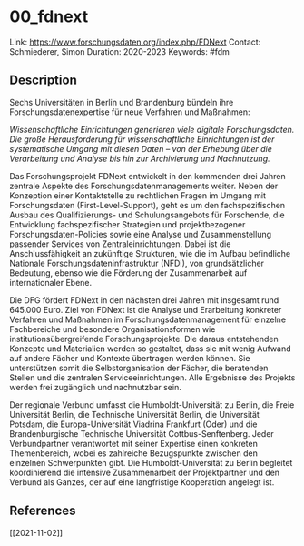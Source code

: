 # 00_fdnext

Link: https://www.forschungsdaten.org/index.php/FDNext
Contact: Schmiederer, Simon
Duration: 2020-2023
Keywords: #fdm

## Description
Sechs Universitäten in Berlin und Brandenburg bündeln ihre Forschungsdatenexpertise für neue Verfahren und Maßnahmen:

_Wissenschaftliche Einrichtungen generieren viele digitale Forschungsdaten. Die große Herausforderung für wissenschaftliche Einrichtungen ist der systematische Umgang mit diesen Daten – von der Erhebung über die Verarbeitung und Analyse bis hin zur Archivierung und Nachnutzung._

Das Forschungsprojekt FDNext entwickelt in den kommenden drei Jahren zentrale Aspekte des Forschungsdatenmanagements weiter. Neben der Konzeption einer Kontaktstelle zu rechtlichen Fragen im Umgang mit Forschungsdaten (First-Level-Support), geht es um den fachspezifischen Ausbau des Qualifizierungs- und Schulungsangebots für Forschende, die Entwicklung fachspezifischer Strategien und projektbezogener Forschungsdaten-Policies sowie eine Analyse und Zusammenstellung passender Services von Zentraleinrichtungen. Dabei ist die Anschlussfähigkeit an zukünftige Strukturen, wie die im Aufbau befindliche Nationale Forschungsdateninfrastruktur (NFDI), von grundsätzlicher Bedeutung, ebenso wie die Förderung der Zusammenarbeit auf internationaler Ebene.

Die DFG fördert FDNext in den nächsten drei Jahren mit insgesamt rund 645.000 Euro. Ziel von FDNext ist die Analyse und Erarbeitung konkreter Verfahren und Maßnahmen im Forschungsdatenmanagement für einzelne Fachbereiche und besondere Organisationsformen wie institutionsübergreifende Forschungsprojekte. Die daraus entstehenden Konzepte und Materialien werden so gestaltet, dass sie mit wenig Aufwand auf andere Fächer und Kontexte übertragen werden können. Sie unterstützen somit die Selbstorganisation der Fächer, die beratenden Stellen und die zentralen Serviceeinrichtungen. Alle Ergebnisse des Projekts werden frei zugänglich und nachnutzbar sein.

Der regionale Verbund umfasst die Humboldt-Universität zu Berlin, die Freie Universität Berlin, die Technische Universität Berlin, die Universität Potsdam, die Europa-Universität Viadrina Frankfurt (Oder) und die Brandenburgische Technische Universität Cottbus-Senftenberg. Jeder Verbundpartner verantwortet mit seiner Expertise einen konkreten Themenbereich, wobei es zahlreiche Bezugspunkte zwischen den einzelnen Schwerpunkten gibt. Die Humboldt-Universität zu Berlin begleitet koordinierend die intensive Zusammenarbeit der Projektpartner und den Verbund als Ganzes, der auf eine langfristige Kooperation angelegt ist.

## References
[[2021-11-02]]